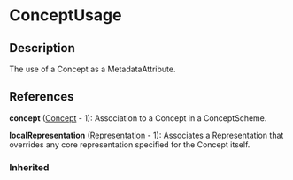 
# ConceptUsage





## Description

The use of a Concept as a MetadataAttribute.




## References

**concept** ([Concept](../ConceptSchemes/Concept.md) - 1): Association to a Concept in a ConceptScheme.

**localRepresentation** ([Representation](../Base/Representation.md) - 1): Associates a Representation that overrides any core representation specified for the Concept itself.

### Inherited




